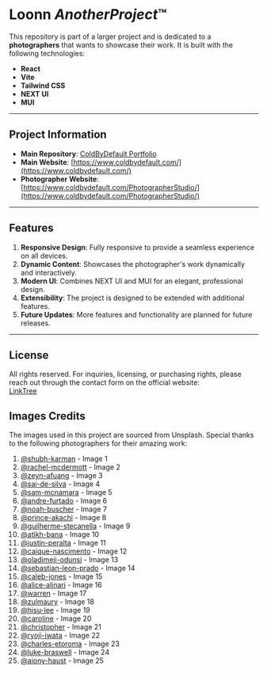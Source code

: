 # Loonn *AnotherProject*™

This repository is part of a larger project and is dedicated to a **photographers** that wants to showcase their work. It is built with the following technologies:
- **React**
- **Vite**
- **Tailwind CSS**
- **NEXT UI**
- **MUI**


---

## Project Information

- **Main Repository**: [ColdByDefault Portfolio](https://github.com/ColdByDefault/coldbydefault.github.io)
- **Main Website**: [https://www.coldbydefault.com/](https://www.coldbydefault.com/)
- **Photographer Website**: [https://www.coldbydefault.com/PhotographerStudio/](https://www.coldbydefault.com/PhotographerStudio/)

---

## Features

1. **Responsive Design**: Fully responsive to provide a seamless experience on all devices.
2. **Dynamic Content**: Showcases the photographer's work dynamically and interactively.
3. **Modern UI**: Combines NEXT UI and MUI for an elegant, professional design.
4. **Extensibility**: The project is designed to be extended with additional features.
5. **Future Updates**: More features and functionality are planned for future releases.

---


## License

All rights reserved. For inquiries, licensing, or purchasing rights, please reach out through the contact form on the official website:  
[LinkTree](https://linktr.ee/ColdByDefault)


## Images Credits

The images used in this project are sourced from Unsplash. Special thanks to the following photographers for their amazing work:

1. [@shubh-karman](https://unsplash.com/@shubh-karman) - Image 1
2. [@rachel-mcdermott](https://unsplash.com/@rachel-mcdermott) - Image 2
3. [@zeyn-afuang](https://unsplash.com/@zeyn-afuang) - Image 3
4. [@sai-de-silva](https://unsplash.com/@sai-de-silva) - Image 4
5. [@sam-mcnamara](https://unsplash.com/@sam-mcnamara) - Image 5
6. [@andre-furtado](https://unsplash.com/@andre-furtado) - Image 6
7. [@noah-buscher](https://unsplash.com/@noahbuscher) - Image 7
8. [@prince-akachi](https://unsplash.com/@prince-akachi) - Image 8
9. [@guilherme-stecanella](https://unsplash.com/@guilherme-stecanella) - Image 9
10. [@atikh-bana](https://unsplash.com/@atikhbana) - Image 10
11. [@justin-peralta](https://unsplash.com/@justin-peralta) - Image 11
12. [@caique-nascimento](https://unsplash.com/@caiquenascimento) - Image 12
13. [@oladimeji-odunsi](https://unsplash.com/@oladimeji-odunsi) - Image 13
14. [@sebastian-leon-prado](https://unsplash.com/@sebastian-prado) - Image 14
15. [@caleb-jones](https://unsplash.com/@calebjones) - Image 15
16. [@alice-alinari](https://unsplash.com/@alicealinari) - Image 16
17. [@warren](https://unsplash.com/@warren) - Image 17
18. [@zulmaury](https://unsplash.com/@zulmaury) - Image 18
19. [@hisu-lee](https://unsplash.com/@hisulee) - Image 19
20. [@caroline](https://unsplash.com/@caroline) - Image 20
21. [@christopher](https://unsplash.com/@christopher) - Image 21
22. [@ryoji-iwata](https://unsplash.com/@ryoji-iwata) - Image 22
23. [@charles-etoroma](https://unsplash.com/@charlesetoroma) - Image 23
24. [@luke-braswell](https://unsplash.com/@lukebraswell) - Image 24
25. [@aiony-haust](https://unsplash.com/@aiony) - Image 25


